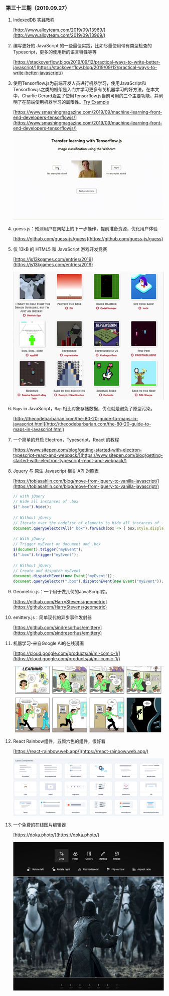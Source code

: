 ### 第三十三期（2019.09.27）

1. IndexedDB 实践教程

	[http://www.alloyteam.com/2019/09/13969/](http://www.alloyteam.com/2019/09/13969/)

2. 编写更好的 JavaScript 的一些最佳实践，比如尽量使用带有类型检查的 Typescript，更多的使用新的语言特性等等

	[https://stackoverflow.blog/2019/09/12/practical-ways-to-write-better-javascript/](https://stackoverflow.blog/2019/09/12/practical-ways-to-write-better-javascript/)

3. 使用Tensorflow.js为前端开发人员进行机器学习，使用JavaScript和Tensorflow.js之类的框架是入门并学习更多有关机器学习的好方法。在本文中，Charlie Gerard涵盖了使用Tensorflow.js当前可用的三个主要功能，并阐明了在前端使用机器学习的局限性。[Try Example](https://zvs9k.sse.codesandbox.io/)

	[https://www.smashingmagazine.com/2019/09/machine-learning-front-end-developers-tensorflowjs/](https://www.smashingmagazine.com/2019/09/machine-learning-front-end-developers-tensorflowjs/)

	![](https://raw.githubusercontent.com/Joeycz/pics/master/tfjs-transfer-800w.gif)

4. guess.js：预测用户在网站上的下一步操作，提前准备资源，优化用户体验

	[https://github.com/guess-js/guess](https://github.com/guess-js/guess)

5. 仅 13kB 的 HTML5 和 JavaScript 游戏开发竞赛

	[https://js13kgames.com/entries/2019](https://js13kgames.com/entries/2019)

	![20190925155654.png](https://raw.githubusercontent.com/Joeycz/pics/master/20190925155654.png)

6. `Maps` in JavaScript，`Map` 相比对象存储数据，优点就是避免了原型污染。

	[http://thecodebarbarian.com/the-80-20-guide-to-maps-in-javascript.html](http://thecodebarbarian.com/the-80-20-guide-to-maps-in-javascript.html)

7. 一个简单的开启 Electron，Typescript，React 的教程

	[https://www.sitepen.com/blog/getting-started-with-electron-typescript-react-and-webpack/](https://www.sitepen.com/blog/getting-started-with-electron-typescript-react-and-webpack/)

8. Jquery 与 原生 Javascript 相关 API 对照表

	[https://tobiasahlin.com/blog/move-from-jquery-to-vanilla-javascript/](https://tobiasahlin.com/blog/move-from-jquery-to-vanilla-javascript/)

	```js
	// with jQuery
	// Hide all instances of .box
	$(".box").hide();

	// Without jQuery
	// Iterate over the nodelist of elements to hide all instances of .box
	document.querySelectorAll(".box").forEach(box => { box.style.display = "none" }

	// With jQuery
	// Trigger myEvent on document and .box
	$(document).trigger("myEvent");
	$(".box").trigger("myEvent");

	// Without jQuery
	// Create and dispatch myEvent
	document.dispatchEvent(new Event("myEvent"));
	document.querySelector(".box").dispatchEvent(new Event("myEvent"));
	```

9. Geometric.js：一个用于做几何的JavaScript库。

	[https://github.com/HarryStevens/geometric](https://github.com/HarryStevens/geometric)

10. emittery.js：简单现代的异步事件发射器

	[https://github.com/sindresorhus/emittery](https://github.com/sindresorhus/emittery)

11. 机器学习-来自Google Ai的在线漫画

	[https://cloud.google.com/products/ai/ml-comic-1/](https://cloud.google.com/products/ai/ml-comic-1/)

	![20190927095145.png](https://raw.githubusercontent.com/Joeycz/pics/master/20190927095145.png)

12. React Rainbow组件，五颜六色的组件，很好看

	[https://react-rainbow.web.app/](https://react-rainbow.web.app/)

	![20190927102528.png](https://raw.githubusercontent.com/Joeycz/pics/master/20190927102528.png)

13. 一个免费的在线图片编辑器

	[https://doka.photo/](https://doka.photo/)

	![20190927102800.png](https://raw.githubusercontent.com/Joeycz/pics/master/20190927102800.png)



